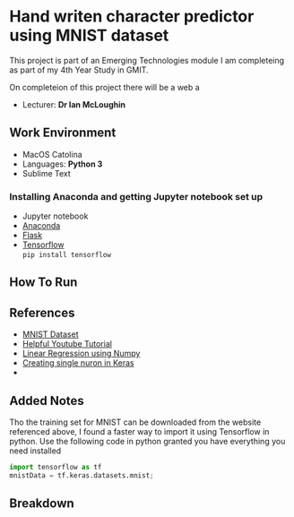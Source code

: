 # Hand writen character predictor using MNIST dataset
This project is part of an Emerging Technologies module I am completeing as part of my 4th Year Study in GMIT.

On completeion of this project there will be a web a
- Lecturer: **Dr Ian McLoughin**

## Work Environment 
- MacOS Catolina
- Languages: **Python 3**
- Sublime Text

### Installing Anaconda and getting Jupyter notebook set up
- Jupyter notebook
- [Anaconda](http://anaconda.com)
- [Flask](https://flask.palletsprojects.com/en/1.1.x/) 
- [Tensorflow](https://www.tensorflow.org) <br> `pip install tensorflow`


## How To Run



## References
- [MNIST Dataset](http://yann.lecun.com/exdb/mnist/)
- [Helpful Youtube Tutorial](https://www.youtube.com/watch?v=wQ8BIBpya2k)
- [Linear Regression using Numpy](https://nbviewer.jupyter.org/github/ianmcloughlin/jupyter-teaching-notebooks/blob/master/simple-linear-regression.ipynb)
- [Creating single nuron in Keras](https://github.com/ianmcloughlin/jupyter-teaching-notebooks/blob/master/keras-neurons.ipynb)
- []()

## Added Notes
Tho the training set for MNIST can be downloaded from the website referenced above, I found a faster way to import it using Tensorflow in python.
Use the following code in python granted you have everything you need installed 
```python
import tensorflow as tf
mnistData = tf.keras.datasets.mnist;
```

## Breakdown 
